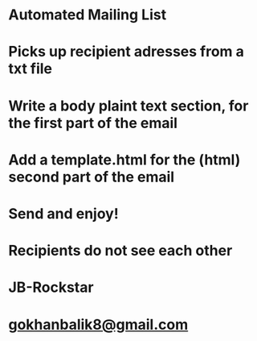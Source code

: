 # Automated Mailing List
#
# Picks up recipient adresses from a txt file
#
# Write a body plaint text section, for the first part of the email
#
# Add a template.html for the (html) second part of the email
#
# Send and enjoy!
#
# Recipients do not see each other
#
# JB-Rockstar
#
# gokhanbalik8@gmail.com
 
 
